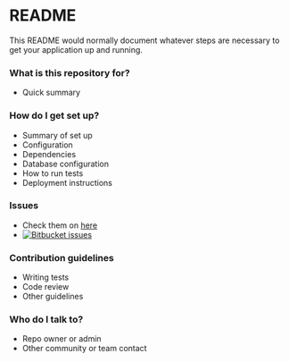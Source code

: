 # README # 

This README would normally document whatever steps are necessary to get your application up and running.

### What is this repository for? ###

* Quick summary

### How do I get set up? ###

* Summary of set up
* Configuration
* Dependencies
* Database configuration
* How to run tests
* Deployment instructions

### Issues ###

* Check them on [here](https://bitbucket.org/imhicihu/presentations-norms-checklist-proxies/issues)
* [![Bitbucket issues](https://img.shields.io/bitbucket/issues/atlassian/python-bitbucket.svg)]()

### Contribution guidelines ###

* Writing tests
* Code review
* Other guidelines

### Who do I talk to? ###

* Repo owner or admin
* Other community or team contact